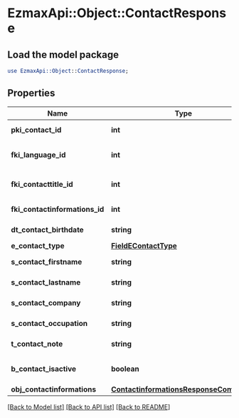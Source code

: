 # EzmaxApi::Object::ContactResponse

## Load the model package
```perl
use EzmaxApi::Object::ContactResponse;
```

## Properties
Name | Type | Description | Notes
------------ | ------------- | ------------- | -------------
**pki_contact_id** | **int** | The unique ID of the Contact | 
**fki_language_id** | **int** | The unique ID of the Language.  Valid values:  |Value|Description| |-|-| |1|French| |2|English| | 
**fki_contacttitle_id** | **int** | The unique ID of the Contacttitle.  Valid values:  |Value|Description| |-|-| |1|Ms.| |2|Mr.| |4|(Blank)| |5|Me (For Notaries)| | 
**fki_contactinformations_id** | **int** | The unique ID of the Contactinformations | 
**dt_contact_birthdate** | **string** | The Birth Date of the contact | [optional] 
**e_contact_type** | [**FieldEContactType**](FieldEContactType.md) |  | 
**s_contact_firstname** | **string** | The First name of the contact | 
**s_contact_lastname** | **string** | The Last name of the contact | 
**s_contact_company** | **string** | The Company name of the contact | [optional] 
**s_contact_occupation** | **string** | The occupation of the Contact | [optional] 
**t_contact_note** | **string** | The note of the Contact | [optional] 
**b_contact_isactive** | **boolean** | Whether the contact is active or not | 
**obj_contactinformations** | [**ContactinformationsResponseCompound**](ContactinformationsResponseCompound.md) |  | 

[[Back to Model list]](../README.md#documentation-for-models) [[Back to API list]](../README.md#documentation-for-api-endpoints) [[Back to README]](../README.md)


